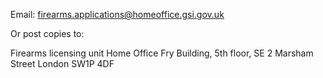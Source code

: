 Email: [firearms.applications@homeoffice.gsi.gov.uk](mailto:firearms.applications@homeoffice.gsi.gov.uk)

Or post copies to:

Firearms licensing unit
Home Office
Fry Building, 5th floor, SE
2 Marsham Street
London
SW1P 4DF
